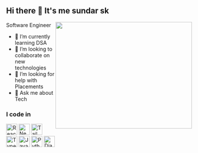 ## Hi there 👋 It's me sundar sk

Software Engineer 
<img align="right" width="370" height="290" src="https://i.pinimg.com/originals/47/f0/34/47f0342cec72b800463bf003eac1257e.gif">                                    
- 🌱 I’m currently learning DSA
- 👯 I’m looking to collaborate on new technologies
- 🤔 I’m looking for help with Placements 
- 💬 Ask me about Tech

### I code in
<img height="30" width="30" src="https://img.icons8.com/color/48/000000/react-native.png" alt="React" />  <img height="30" width="30" src="https://img.icons8.com/color/48/nextjs.png" alt="Next.js" /> <img height="30" width="30" src="https://img.icons8.com/color/48/tailwind_css.png" alt="Tailwind CSS" /> <img height="30" width="30" src="https://img.icons8.com/color/48/typescript.png" alt="TypeScript" /> 
<img height="30" width="30" src="https://img.icons8.com/color/48/javascript--v1.png" alt="JavaScript" /> 
<img height="30" width="30" src="https://img.icons8.com/color/48/python--v1.png" alt="Python" /> 
<img height="30" width="30" src="https://img.icons8.com/material-outlined/48/000000/django.png" alt="Django" />
 
